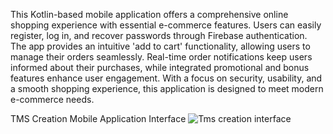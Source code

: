 This Kotlin-based mobile application offers a comprehensive online shopping experience with essential e-commerce features. Users can easily register, log in, and recover passwords through Firebase authentication. The app provides an intuitive 'add to cart' functionality, allowing users to manage their orders seamlessly. Real-time order notifications keep users informed about their purchases, while integrated promotional and bonus features enhance user engagement. With a focus on security, usability, and a smooth shopping experience, this application is designed to meet modern e-commerce needs.

TMS Creation Mobile Application Interface 
![Tms creation interface](https://github.com/user-attachments/assets/a834a7c5-54a8-4b5e-93a9-ba90b5e2959a)
